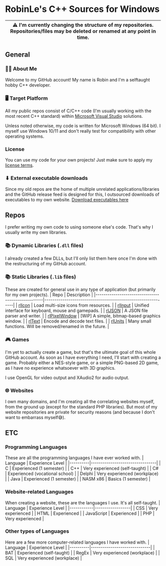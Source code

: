# RobinLe's C++ Sources for Windows

| :warning: I'm currently changing the structure of my repositories. Repositories/files may be deleted or renamed at any point in time. |
|--|

## General
### 🙋‍♂️ About Me
Welcome to my GitHub account! My name is Robin and I'm a selftaught hobby C++ developer.

### 🖥 Target Platform
All my public repos consist of C/C++ code (I'm usually working with the most recent C++ standard) within [Microsoft Visual Studio](https://www.visualstudio.com) solutions.

Unless noted otherwise, my code is written for Microsoft Windows (64 bit). I myself use Windows 10/11 and don't really test for compatibility with other operating systems.

### License
You can use my code for your own projects! Just make sure to apply my [license terms](LicenseInfo.md).

### ⬇ External executable downloads
Since my old repos are the home of multiple unrelated applications/libraries and the GitHub release feed is designed for this, I outsourced downloads of executables to my own website.
[Download executables here](https://download.robinle.de/github/)



## Repos
I prefer writing my own code to using someone else's code. That's why I usually write my own libraries.

### 📚 Dynamic Libraries (`.dll` files)
I already created a few DLLs, but I'll only list them here once I'm done with the restructuring of my GitHub account.

### 📚 Static Libraries (`.lib` files)
These are created for general use in any type of application (but primarily for my own projects).
| Repo                                              | Description                                                  |
|---------------------------------------------------|--------------------------------------------------------------|
| [rlIcon](https://rle.sh/git/rlIcon)               | Load multi-size icons from resources.                        |
| [rlInput](https://rle.sh/git/rlInput)             | Unified interface for keyboard, mouse and gamepads.          |
| [rlJSON](https://rle.sh/git/rlJSON)               | A JSON file parser and writer.                               |
| [rlPixelWindow](https://rle.sh/git/rlPixelWindow) | [WiP] A simple, bitmap-based graphics window.                |
| [rlText](https://rle.sh/git/rlText)               | Encode and decode text files.                                |
| [rlUnits](https://rle.sh/git/libs)                | Many small functions. Will be removed/renamed in the future. |

### 🎮 Games
I'm yet to actually create a game, but that's the ultimate goal of this whole GitHub account. As soon as I have everything I need, I'll start with creating a game. Probably either a NES-style game, or a simple PNG-based 2D game, as I have no experience whatsoever with 3D graphics.

I use OpenGL for video output and XAudio2 for audio output.

### 🌐 Websites
I own many domains, and I'm creating all the correlating websites myself, from the ground up (except for the standard PHP libraries).
But most of my website repositories are private for security reasons (and because I don't want to embarrass myself😅).


## ETC
### Programming Languages
These are all the programming languages I have ever worked with.
| Language | Experience Level                |
|----------|---------------------------------|
| C        | Experienced (1 semester)        |
| C++      | Very experienced (self-taught)  |
| C#       | Experienced (vocational school) |
| Delphi   | Very experienced (workplace)    |
| Java     | Experienced (1 semester)        |
| NASM x86 | Basics (1 semester)             |

### Website-related Languages
When creating a website, these are the languages I use. It's all self-taught.
| Language   | Experience Level |
|------------|------------------|
| CSS        | Very experienced |
| HTML       | Experienced      |
| JavaScript | Experienced      |
| PHP        | Very experienced |

### Other types of Languages
Here are a few more computer-related languages I have worked with.
| Language | Experience Level             |
|----------|------------------------------|
| BAT      | Experienced (self-taught)    |
| RegEx    | Very experienced (workplace) |
| SQL      | Very experienced (workplace) |
